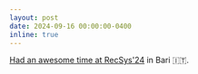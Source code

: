 ```yaml
---
layout: post
date: 2024-09-16 00:00:00-0400
inline: true
---
```


[Had an awesome time at RecSys'24](https://x.com/_Guz_/status/1846471625471853009) in Bari 🇮🇹.